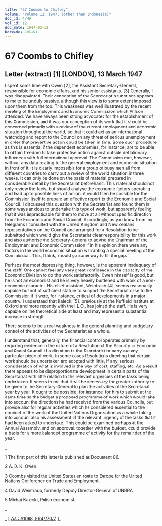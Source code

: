 ```yaml
---
title: "67 Coombs to Chifley"
volume: "Volume 12: 1947, (other than Indonesia)"
doc_id: 4749
vol_id: 12
doc_date: 1947-03-13
barcode: 195151
---
```


# 67 Coombs to Chifley

## Letter (extract) [1] [LONDON], 13 March 1947

I spent some time with Owen [2], the Assistant Secretary-General, responsible for economic affairs, and his senior assistants. [3] Generally, I was disappointed. Their conception of the Secretariat's functions appears to me to be unduly passive, although this view is to some extent imposed upon them from the top. This weakness was well illustrated by the recent meeting of the Employment and Economic Commission which Wilson attended. We have always been strong advocates for the establishment of this Commission, and it was our conception of its work that it should be concerned primarily with a review of the current employment and economic situation throughout the world, so that it could act as an international watchdog and report to the Council on any threat of serious unemployment in order that preventive action could be taken in time. Some such procedure as this is essential if the dependent economies, for instance, are to be able to obtain freedom to take protective action against outside deflationary influences with full international approval. The Commission met, however, without any data relating to the general employment and economic situation in front of it. It is clearly impossible for a group of busy men all from different countries to carry out a review of the world situation in three weeks. It can only be done on the basis of material prepared in considerable detail by the Secretariat beforehand. This material should not only review the facts, but should analyse the economic factors operating and lead up to possible lines of action. it would then be possible for the Commission itself to prepare an effective report to the Economic and Social Council. I discussed this question with the Secretariat and found them in some ways anxious to undertake this type of work, but apparently feeling that it was impracticable for them to move at all without specific direction from the Economic and Social Council. Accordingly, as you know from my telegrams I consulted with the United Kingdom and New Zealand representatives on the Council and arranged for a Resolution to be submitted which would give the Secretariat clear responsibility for this work and also authorise the Secretary-General to advise the Chairman of the Employment and Economic Commission if in his opinion there were any factors in the world economic situation warranting a special meeting of the Commission. This, I think, should go some way to fill the gap.

Perhaps the most depressing thing, however, is the apparent inadequacy of the staff. One cannot feel any very great confidence in the capacity of the Economic Division to do this work satisfactorily. Owen himself is good, but he is not an economist and he is very heavily burdened with work of a non-economic character. His chief assistant, Weintraub [4], seems reasonably capable but not of sufficient stature to support the Secretariat case to the Commission if it were, for instance, critical of developments in a major country. I understand that Kalecki [5], previously at the Nuffield Institute at Oxford and more recently with the I.L.O., has joined the staff. He is very capable on the theoretical side at least and may represent a substantial increase in strength.

There seems to be a real weakness in the general planning and budgetary control of the activities of the Secretariat as a whole.

I understand that, generally, the financial control operates primarily by requiring evidence in the nature of a Resolution of the Security or Economic and Social Council of a direction to the Secretariat to carry out any particular piece of work. In some cases Resolutions directing that certain work should be undertaken arc adopted with little, if any, serious consideration of what is involved in the way of cost, staffing, etc. As a result there appears to be disproportionate development in certain parts of the Secretariat with little relation to the relevant urgencies of the tasks being undertaken. It seems to me that it will be necessary for greater authority to be given to the Secretary-General to plan the activities of the Secretariat year by year. It ought to be possible, for instance, for him to submit at the same time as the budget a proposed programme of work which would take into account the directions he had received from the various Councils, but provide also for regular activities which he considered essential to the conduct of the work of the United Nations Organisation as a whole taking into account also his assessment of the relevant urgency of the tasks that it had been asked to undertake. This could be examined perhaps at the Annual Assembly, and on approval, together with the budget, could provide a basis for a more balanced programme of activity for the remainder of the year.

_

1 The first part of this letter is published as Document 86.

2 A. D. K. Owen.

3 Coombs visited the United States en route to Europe for the United Nations Conference on Trade and Employment.

4 David Weintraub, formerly Deputy Director-General of UNRRA.

5 Michai Kalecki, Polish economist.

_

_ [ [AA : A1068, ER47/70/7](http://www.naa.gov.au/cgi-bin/Search?O=I&Number=195151) ]_
